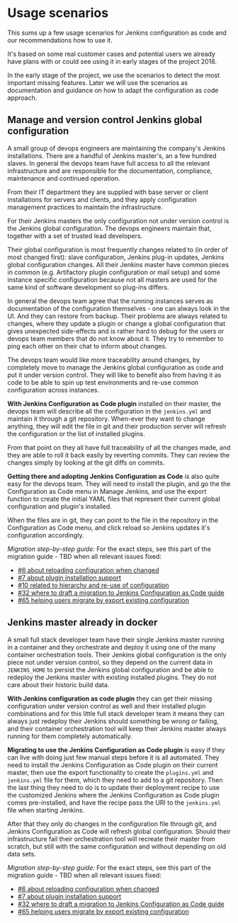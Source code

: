 # Usage scenarios

This sums up a few usage scenarios for Jenkins configuration as code and our recommendations how to use it.

It's based on some real customer cases and potential users we already have plans with or could see using it in early stages of the project 2018.

In the early stage of the project, we use the scenarios to detect the most important missing features. Later we will use the scenarios as documentation and guidance on how to adapt the configuration as code approach.


## Manage and version control Jenkins global configuration

A small group of devops engineers are maintaining the company's Jenkins installations. There are a handful of Jenkins master's, an a few hundred slaves.
In general the devops team have full access to all the relevant infrastructure and are responsible for the documentation, compliance, maintenance and continued operation.

From their IT department they are supplied with base server or client installations for servers and clients, and they apply configuration management practices to maintain the infrastructure.

For their Jenkins masters the only configuration not under version control is the Jenkins global configuration. The devops engineers maintain that, together with a set of trusted lead developers.

Their global configuration is most frequently changes related to (in order of most changed first): slave configuration, Jenkins plug-in updates, Jenkins global configuration changes.
All their Jenkins master have common pieces in common (e.g. Artifactory plugin configuration or mail setup) and some instance specific configuration because not all masters are used for the same kind of software development so plug-ins differs.

In general the devops team agree that the running instances serves as documentation of the configuration themselves - one can always look in the UI. And they can restore from backup.
Their problems are always related to changes, where they update a plugin or change a global configuration that gives unexpected side-effects and is rather hard to debug for the users or devops team members that do not know about it.
They try to remember to ping each other on their chat to inform about changes.

The devops team would like more traceability around changes, by completely move to manage the Jenkins global configuration as code and put it under version control. They will like to benefit also from having it as code to be able to spin up test environments and re-use common configuration across instances.


**With Jenkins Configuration as Code plugin** installed on their master, the devops team will describe all the configuration in the `jenkins.yml` and maintain it through a git repository. When-ever they want to change anything, they will edit the file in git and their production server will refresh the configuration or the list of installed plugins.

From that point on they all have full traceability of all the changes made, and they are able to roll it back easily by reverting commits. They can review the changes simply by looking at the git diffs on commits.

**Getting there and adopting Jenkins Configuration as Code** is also quite easy for the devops team. They will need to install the plugin, and go the the Configuration as Code menu in Manage Jenkins, and use the export function to create the initial YAML files that represent their current global configuration and plugin's installed.

When the files are in git, they can point to the file in the repository in the Configuration as Code menu, and click reload so Jenkins updates it's configuration accordingly.


_Migration step-by-step guide:_ For the exact steps, see this part of the migration guide - TBD when all relevant issues fixed:

  * [#6 about reloading configuration when changed](https://github.com/jenkinsci/configuration-as-code-plugin/issues/6)
  * [#7 about plugin installation support](https://github.com/jenkinsci/configuration-as-code-plugin/issues/7)
  * [#10 related to hierarchy and re-use of configuration](https://github.com/jenkinsci/configuration-as-code-plugin/issues/10)
  * [#32 where to draft a migration to Jenkins Configuration as Code guide](https://github.com/jenkinsci/configuration-as-code-plugin/issues/32)
  * [#65 helping users migrate by export existing configuration](https://github.com/jenkinsci/configuration-as-code-plugin/issues/65)



## Jenkins master already in docker

A small full stack developer team have their single Jenkins master running in a container and they orchestrate and deploy it using one of the many container orchestration tools.
Their Jenkins global configuration is the only piece not under version control, so they depend on the current data in `JENKINS_HOME` to persist the Jenkins global configuration and be able to redeploy the Jenkins master with existing installed plugins. They do not care about their historic build data.

**With Jenkins configuration as code plugin** they can get their missing configuration under version control as well and their installed plugin combinations and for this little full stack developer team it means they can always just redeploy their Jenkins should something be wrong or failing, and their container orchestration tool will keep their Jenkins master always running for them completely automatically.

**Migrating to use the Jenkins Configuration as Code plugin** is easy if they can live with doing just few manual steps before it is all automated. They need to install the Jenkins Configuration as Code plugin on their current master, then use the export functionality to create the `plugins.yml` and `jenkins.yml` file for them, which they need to add to a git repository.
Then the last thing they need to do is to update their deployment recipe to use the customized Jenkins where the Jenkins Configuration as Code plugin comes pre-installed, and have the recipe pass the URI to the `jenkins.yml` file when starting Jenkins.

After that they only do changes in the configuration file through git, and Jenkins Configuration as Code will refresh global configuration. Should their infrastructure fail their orchestration tool will recreate their master from scratch, but still with the same configuration and without depending on old data sets.


_Migration step-by-step guide:_ For the exact steps, see this part of the migration guide - TBD when all relevant issues fixed:

  * [#6 about reloading configuration when changed](https://github.com/jenkinsci/configuration-as-code-plugin/issues/6)
  * [#7 about plugin installation support](https://github.com/jenkinsci/configuration-as-code-plugin/issues/7)
  * [#32 where to draft a migration to Jenkins Configuration as Code guide](https://github.com/jenkinsci/configuration-as-code-plugin/issues/32)
  * [#65 helping users migrate by export existing configuration](https://github.com/jenkinsci/configuration-as-code-plugin/issues/65)
